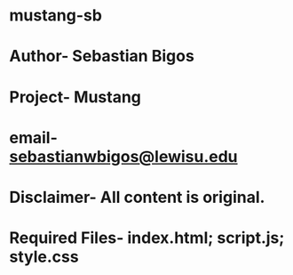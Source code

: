 # mustang-sb
# Author- Sebastian Bigos
# Project- Mustang
# email- sebastianwbigos@lewisu.edu
# Disclaimer- All content is original.
# Required Files- index.html; script.js; style.css
